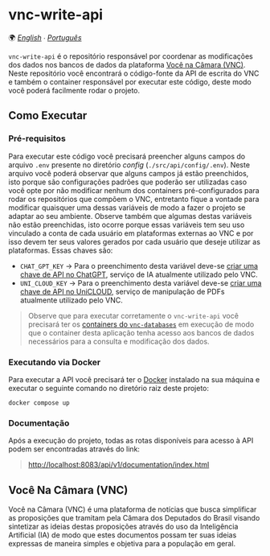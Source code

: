 # vnc-write-api

🌍 *[English](README.md) ∙ [Português](README_pt.md)*

`vnc-write-api` é o repositório responsável por coordenar as modificações dos dados nos bancos de dados da plataforma
[Você na Câmara (VNC)](#você-na-câmara-vnc). Neste repositório você encontrará o código-fonte da API de escrita do VNC e
também o container responsável por executar este código, deste modo você poderá facilmente rodar o projeto.

## Como Executar

### Pré-requisitos

Para executar este código você precisará preencher alguns campos do arquivo `.env` presente no diretório _config_
(`./src/api/config/.env`). Neste arquivo você poderá observar que alguns campos já estão preenchidos, isto porque são
configurações padrões que poderão ser utilizadas caso você opte por não modificar nenhum dos containers pré-configurados
para rodar os repositórios que compõem o VNC, entretanto fique a vontade para modificar quaisquer uma dessas variáveis
de modo a fazer o projeto se adaptar ao seu ambiente. Observe também que algumas destas variáveis não estão preenchidas,
isto ocorre porque essas variáveis tem seu uso vinculado a conta de cada usuário em plataformas externas ao VNC e por
isso devem ter seus valores gerados por cada usuário que deseje utilizar as plataformas. Essas chaves são:
* `CHAT_GPT_KEY` → Para o preenchimento desta variável deve-se [criar uma chave de API no ChatGPT](https://platform.openai.com/account/api-keys), 
serviço de IA atualmente utilizado pelo VNC.
* `UNI_CLOUD_KEY` → Para o preenchimento desta variável deve-se [criar uma chave de API no UniCLOUD](https://cloud.unidoc.io/#/api-keys),
serviço de manipulação de PDFs atualmente utilizado pelo VNC.

> Observe que para executar corretamente o `vnc-write-api` você precisará ter os [containers do `vnc-databases`](https://github.com/devlucassantos/vnc-databases)
em execução de modo que o container desta aplicação tenha acesso aos bancos de dados necessários para a consulta e
modificação dos dados.

### Executando via Docker

Para executar a API você precisará ter o [Docker](https://www.docker.com) instalado na sua máquina e executar o seguinte
comando no diretório raiz deste projeto:

````shell
docker compose up
````

### Documentação

Após a execução do projeto, todas as rotas disponíveis para acesso à API podem ser encontradas através do link:

> [http://localhost:8083/api/v1/documentation/index.html](http://localhost:8083/api/v1/documentation/index.html)

## Você Na Câmara (VNC)

Você na Câmara (VNC) é uma plataforma de notícias que busca simplificar as proposições que tramitam pela Câmara dos
Deputados do Brasil visando sintetizar as ideias destas proposições através do uso da Inteligência Artificial (IA)
de modo que estes documentos possam ter suas ideias expressas de maneira simples e objetiva para a população em geral.

